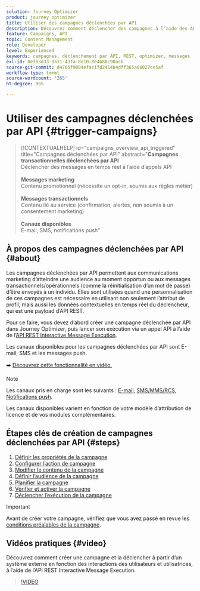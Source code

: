 ```yaml
---
solution: Journey Optimizer
product: journey optimizer
title: Utiliser des campagnes déclenchées par API
description: Découvrez comment déclencher des campagnes à l’aide des API Journey Optimizer.
feature: Campaigns, API
topic: Content Management
role: Developer
level: Experienced
keywords: campagnes, déclenchement par API, REST, optimizer, messages
exl-id: 0ef03d33-da11-43fa-8e10-8e4b80c90acb
source-git-commit: d4765f9084efac1fd241404dff365a66027ce5af
workflow-type: tm+mt
source-wordcount: '265'
ht-degree: 96%

---
```



# Utiliser des campagnes déclenchées par API {#trigger-campaigns}

>[!CONTEXTUALHELP]
>id="campaigns_overview_api_triggered"
>title="Campagnes déclenchées par API"
>abstract="**Campagnes transactionnelles déclenchées par API**<br/> Déclencher des messages en temps réel à l’aide d’appels API <br/><br/>**Messages marketing**<br/> Contenu promotionnel (nécessite un opt-in, soumis aux règles métier)<br/><br/>**Messages transactionnels**<br/> Contenu lié au service (confirmation, alertes, non soumis à un consentement marketing)<br/><br/>**Canaux disponibles**<br/> E-mail, SMS, notifications push"

## À propos des campagnes déclenchées par API {#about}

Les campagnes déclenchées par API permettent aux communications marketing d’atteindre une audience au moment opportun ou aux messages transactionnels/opérationnels (comme la réinitialisation d’un mot de passe) d’être envoyés à un individu. Elles sont utilisées quand une personnalisation de ces campagnes est nécessaire en utilisant non seulement l’attribut de profil, mais aussi les données contextuelles en temps réel du déclencheur, qui est une payload d’API REST.

Pour ce faire, vous devez d’abord créer une campagne déclenchée par API dans Journey Optimizer, puis lancer son exécution via un appel API à l’aide de l’[API REST Interactive Message Execution](https://developer.adobe.com/journey-optimizer-apis/references/messaging/#tag/execution).

Les canaux disponibles pour les campagnes déclenchées par API sont E-mail, SMS et les messages push.

➡️ [Découvrez cette fonctionnalité en vidéo.](#video)


>[!NOTE]
>
>Les canaux pris en charge sont les suivants : [E-mail](../email/get-started-email.md), [SMS/MMS/RCS](../sms/get-started-sms.md), [Notifications push](../push/get-started-push.md).
>
>Les canaux disponibles varient en fonction de votre modèle d’attribution de licence et de vos modules complémentaires.

## Étapes clés de création de campagnes déclenchées par API {#steps}

1. [Définir les propriétés de la campagne](api-triggered-campaign-properties.md)
1. [Configurer l’action de campagne](api-triggered-campaign-action.md)
1. [Modifier le contenu de la campagne](api-triggered-campaign-content.md)
1. [Définir l’audience de la campagne](api-triggered-campaign-audience.md)
1. [Planifier la campagne](api-triggered-campaign-schedule.md)
1. [Vérifier et activer la campagne](review-activate-api-triggered-campaign.md)
1. [Déclencher l’exécution de la campagne](trigger-campaigns.md)

>[!IMPORTANT]
>
>Avant de créer votre campagne, vérifiez que vous avez passé en revue les [conditions préalables de la campagne](../campaigns/get-started-with-campaigns.md#prerequisites).

## Vidéos pratiques {#video}

Découvrez comment créer une campagne et la déclencher à partir d’un système externe en fonction des interactions des utilisateurs et utilisatrices, à l’aide de l’API REST Interactive Message Execution.

>[!VIDEO](https://video.tv.adobe.com/v/3452727?quality=12&captions=fre_fr)
